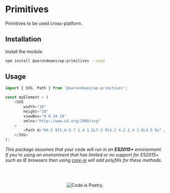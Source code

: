 # Primitives

Primitives to be used cross-platform.

## Installation

Install the module

```bash
npm install @aarondewes/wp-primitives --save
```

## Usage

```js
import { SVG, Path } from '@aarondewes/wp-primitives';

const myElement = (
	<SVG
		width="18"
		height="18"
		viewBox="0 0 18 18"
		xmlns="http://www.w3.org/2000/svg"
	>
		<Path d="M4.5 9l5.6-5.7 1.4 1.5L7.3 9l4.2 4.2-1.4 1.5L4.5 9z" />
	</SVG>
);
```

_This package assumes that your code will run in an **ES2015+** environment. If you're using an environment that has limited or no support for ES2015+ such as IE browsers then using [core-js](https://github.com/zloirock/core-js) will add polyfills for these methods._

<br/><br/><p align="center"><img src="https://s.w.org/style/images/codeispoetry.png?1" alt="Code is Poetry." /></p>
